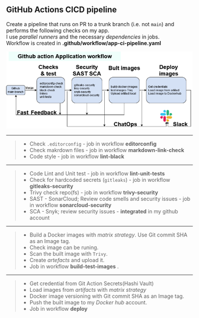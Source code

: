 ## GitHub Actions CICD pipeline
Create a  pipeline that runs on PR to a trunk branch (i.e. not `main`) and performs the following checks on my app.\
I use *parallel runners* and the necessary *dependencies* in jobs.\
Workflow is created in **.github/workflow/app-ci-pipeline.yaml**

![general setup](../../images/cicd-app.drawio.png)

***
> - Check `.editorconfig` - job in workflow **editorconfig**
> - Check makrdown files  - job in workflow **markdown-link-check**
> - Code style  - job in workflow **lint-black**
---
> - Code Lint and Unit test -  job in workflow  **lint-unit-tests**
> - Check for hardcoded secrets (`gitleaks`) - job in workflow  **gitleaks-security**
> - Trivy check repo(fs) - job in workflow  **trivy-security**
> - SAST - SonarCloud; Review code smells and security issues - job in workflow  **sonarcloud-security**
> - SCA - Snyk; review security issues - **integrated** in my github account
---
> - Build a Docker images with *matrix strategy*. Use Git commit SHA as an Image tag.
> - Check image can be runing.
> - Scan the built image with `Trivy`.
> - Create *artefacts* and upload it.
> - Job in workflow  **build-test-images** .
---
> - Get credential from Git Action Secrets(Hashi Vault)
> - Load images from *artifacts* with *matrix strategy*
> - Docker image versioning with Git commit SHA as an Image tag.
> - Push the built image to my *Docker hub* account.
> - Job in workflow  **deploy**

